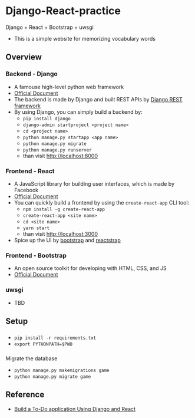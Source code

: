 # Django-React-practice

Django + React + Bootstrap + uwsgi
- This is a simple website for memorizing vocabulary words

## Overview
### Backend - Django
- A famouse high-level python web framework
- [Official Document](https://www.djangoproject.com/start/overview/)
- The backend is made by Django and built REST APIs by [Django REST framework](https://www.django-rest-framework.org/)
- By using Django, you can simply build a backend by:
    - `pip install django`
    - `django-admin startproject <project name>`
    - `cd <project name>`
    - `python manage.py startapp <app name>`
    - `python manage.py migrate`
    - `python manage.py runserver`
    - than visit [http://localhost:8000](http://localhost:8000)

### Frontend - React
- A JavaScript library for building user interfaces, which is made by Facebook
- [Official Document](https://reactjs.org/)
- You can quickly build a frontend by using the `create-react-app` CLI tool:
    - `npm install -g create-react-app`
    - `create-react-app <site name>`
    - `cd <site name>`
    - `yarn start`
    - than visit [http://localhost:3000](http://localhost:3000)
- Spice up the UI by [bootstrap](https://www.npmjs.com/package/bootstrap) and [reactstrap](https://reactstrap.github.io/)

### Frontend - Bootstrap
- An open source toolkit for developing with HTML, CSS, and JS
- [Official Document](https://getbootstrap.com/)

### uwsgi
- TBD

## Setup
###
- `pip install -r requirements.txt`
- `export PYTHONPATH=$PWD`

###
Migrate the database
- `python manage.py makemigrations game`
- `python manage.py migrate game`

## Reference
- [Build a To-Do application Using Django and React](https://scotch.io/tutorials/build-a-to-do-application-using-django-and-react#toc-setting-up-the-apis)
